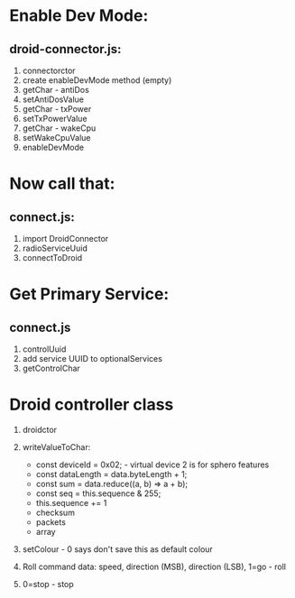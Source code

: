 # Enable Dev Mode:

## droid-connector.js:

1. connectorctor
2. create enableDevMode method (empty)
3. getChar - antiDos
4. setAntiDosValue
5. getChar - txPower
6. setTxPowerValue
7. getChar - wakeCpu
8. setWakeCpuValue
9. enableDevMode

# Now call that:

## connect.js:

1. import DroidConnector
2. radioServiceUuid
3. connectToDroid

# Get Primary Service:

## connect.js

1. controlUuid
2. add service UUID to optionalServices
3. getControlChar

# Droid controller class

1. droidctor
2. writeValueToChar:

    - const deviceId = 0x02; - virtual device 2 is for sphero features
    - const dataLength = data.byteLength + 1;
    - const sum = data.reduce((a, b) => a + b);
    - const seq = this.sequence & 255;
    - this.sequence += 1
    - checksum
    - packets
    - array
3. setColour - 0 says don't save this as default colour
4. Roll command data: speed, direction (MSB), direction (LSB), 1=go - roll
5. 0=stop - stop